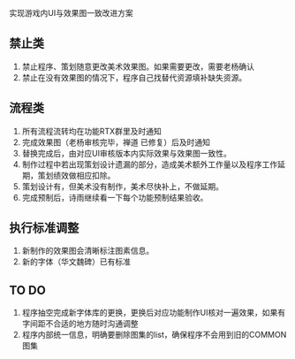 

实现游戏内UI与效果图一致改进方案

## 禁止类 ##
1. 禁止程序、策划随意更改美术效果图。如果需要更改，需要老杨确认
2. 禁止在没有效果图的情况下，程序自己找替代资源填补缺失资源。

## 流程类 ##

1. 所有流程流转均在功能RTX群里及时通知
2. 完成效果图（老杨审核完毕，禅道 已修复）后及时通知
3. 替换完成后，由对应UI审核版本内实际效果与效果图一致性。
4. 制作过程中若出现策划设计遗漏的部分，造成美术额外工作量以及程序工作延期，策划绩效做相应扣除。
5. 策划设计有，但美术没有制作，美术尽快补上，不做延期。
6. 完成预制后，诗雨继续看一下每个功能预制结果验收。

## 执行标准调整 ##
1. 新制作的效果图会清晰标注图素信息。
2. 新的字体（华文魏碑）已有标准

## TO DO ##
1. 程序抽空完成新字体库的更换，更换后对应功能制作UI核对一遍效果，如果有字间距不合适的地方随时沟通调整
2. 程序内部统一信息，明确要删除图集的list，确保程序不会用到旧的COMMON图集